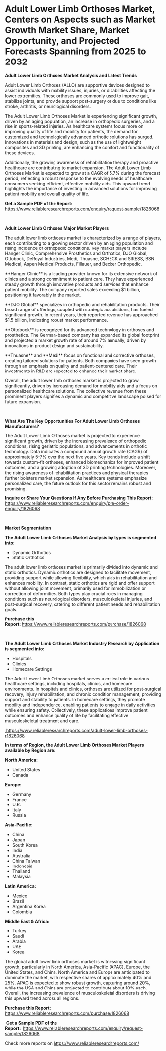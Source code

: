 <p><h1>Adult Lower Limb Orthoses Market, Centers on Aspects such as Market Growth Market Share, Market Opportunity, and Projected Forecasts Spanning from 2025 to 2032</h1></p><p><strong>Adult Lower Limb Orthoses Market Analysis and Latest Trends</strong></p>
<p><p>Adult Lower Limb Orthoses (ALLO) are supportive devices designed to assist individuals with mobility issues, injuries, or disabilities affecting the lower extremities. These orthoses are commonly used to improve gait, stabilize joints, and provide support post-surgery or due to conditions like stroke, arthritis, or neurological disorders.</p><p>The Adult Lower Limb Orthoses Market is experiencing significant growth, driven by an aging population, an increase in orthopedic surgeries, and a rise in sports-related injuries. As healthcare systems focus more on improving quality of life and mobility for patients, the demand for customized and technologically advanced orthotic solutions has surged. Innovations in materials and design, such as the use of lightweight composites and 3D printing, are enhancing the comfort and functionality of these devices.</p><p>Additionally, the growing awareness of rehabilitation therapy and proactive healthcare are contributing to market expansion. The Adult Lower Limb Orthoses Market is expected to grow at a CAGR of 5.7% during the forecast period, reflecting a robust response to the evolving needs of healthcare consumers seeking efficient, effective mobility aids. This upward trend highlights the importance of investing in advanced solutions for improving patient mobility and overall quality of life.</p></p>
<p><strong>Get a Sample PDF of the Report:&nbsp;</strong> <a href="https://www.reliableresearchreports.com/enquiry/request-sample/1826068?utm_campaign=3016&utm_medium=2&utm_source=Github&utm_content=ia&utm_term=05032025&utm_id=adult-lower-limb-orthoses">https://www.reliableresearchreports.com/enquiry/request-sample/1826068</a></p>
<p>&nbsp;</p>
<p><strong>Adult Lower Limb Orthoses Major Market Players</strong></p>
<p><p>The adult lower limb orthoses market is characterized by a range of players, each contributing to a growing sector driven by an aging population and rising incidence of orthopedic conditions. Key market players include Hanger Clinic, Comprehensive Prosthetics and Orthotics, DJO Global, Ottobock, DeRoyal Industries, Medi, Thuasne, SCHECK and SIRESS, BSN Medical, Aspen Medical Products, Fillauer, and Becker Orthopedic.</p><p>**Hanger Clinic** is a leading provider known for its extensive network of clinics and a strong commitment to patient care. They have experienced steady growth through innovative products and services that enhance patient mobility. The company reported sales exceeding $1 billion, positioning it favorably in the market.</p><p>**DJO Global** specializes in orthopedic and rehabilitation products. Their broad range of offerings, coupled with strategic acquisitions, has fueled significant growth. In recent years, their reported revenue has approached $1.5 billion, indicating robust market performance.</p><p>**Ottobock** is recognized for its advanced technology in orthoses and prosthetics. The German-based company has expanded its global footprint and projected a market growth rate of around 7% annually, driven by innovations in product design and sustainability.</p><p>**Thuasne** and **Medi** focus on functional and corrective orthoses, creating tailored solutions for patients. Both companies have seen growth through an emphasis on quality and patient-centered care. Their investments in R&D are expected to enhance their market share.</p><p>Overall, the adult lower limb orthoses market is projected to grow significantly, driven by increasing demand for mobility aids and a focus on personalized healthcare solutions. The collective revenue from these prominent players signifies a dynamic and competitive landscape poised for future expansion.</p></p>
<p>&nbsp;</p>
<p><strong>What Are The Key Opportunities For Adult Lower Limb Orthoses Manufacturers?</strong></p>
<p><p>The Adult Lower Limb Orthoses market is projected to experience significant growth, driven by the increasing prevalence of orthopedic conditions, rising geriatric populations, and advancements in orthotic technology. Data indicates a compound annual growth rate (CAGR) of approximately 5-7% over the next five years. Key trends include a shift towards custom-fit orthoses, enhanced biomechanics for improved patient outcomes, and a growing adoption of 3D printing technologies. Moreover, the rising awareness of rehabilitation practices and physical therapies further bolsters market expansion. As healthcare systems emphasize personalized care, the future outlook for this sector remains robust and promising.</p></p>
<p><strong>Inquire or Share Your Questions If Any Before Purchasing This Report:</strong> <a href="https://www.reliableresearchreports.com/enquiry/pre-order-enquiry/1826068?utm_campaign=3016&utm_medium=2&utm_source=Github&utm_content=ia&utm_term=05032025&utm_id=adult-lower-limb-orthoses">https://www.reliableresearchreports.com/enquiry/pre-order-enquiry/1826068</a></p>
<p>&nbsp;</p>
<p><strong>Market Segmentation</strong></p>
<p><strong>The Adult Lower Limb Orthoses Market Analysis by types is segmented into:</strong></p>
<p><ul><li>Dynamic Orthotics</li><li>Static Orthotics</li></ul></p>
<p><p>The adult lower limb orthoses market is primarily divided into dynamic and static orthotics. Dynamic orthotics are designed to facilitate movement, providing support while allowing flexibility, which aids in rehabilitation and enhances mobility. In contrast, static orthotics are rigid and offer support without allowing joint movement, primarily used for immobilization or correction of deformities. Both types play crucial roles in managing conditions such as neurological disorders, musculoskeletal injuries, and post-surgical recovery, catering to different patient needs and rehabilitation goals.</p></p>
<p><strong>Purchase this Report:&nbsp;</strong><a href="https://www.reliableresearchreports.com/purchase/1826068?utm_campaign=3016&utm_medium=2&utm_source=Github&utm_content=ia&utm_term=05032025&utm_id=adult-lower-limb-orthoses">https://www.reliableresearchreports.com/purchase/1826068</a></p>
<p>&nbsp;</p>
<p><strong>The Adult Lower Limb Orthoses Market Industry Research by Application is segmented into:</strong></p>
<p><ul><li>Hospitals</li><li>Clinics</li><li>Homecare Settings</li></ul></p>
<p><p>The Adult Lower Limb Orthoses market serves a critical role in various healthcare settings, including hospitals, clinics, and homecare environments. In hospitals and clinics, orthoses are utilized for post-surgical recovery, injury rehabilitation, and chronic condition management, providing support and stability to patients. In homecare settings, they promote mobility and independence, enabling patients to engage in daily activities while ensuring safety. Collectively, these applications improve patient outcomes and enhance quality of life by facilitating effective musculoskeletal treatment and care.</p></p>
<p><a href="https://www.reliableresearchreports.com/adult-lower-limb-orthoses-r1826068?utm_campaign=3016&utm_medium=2&utm_source=Github&utm_content=ia&utm_term=05032025&utm_id=adult-lower-limb-orthoses">&nbsp;https://www.reliableresearchreports.com/adult-lower-limb-orthoses-r1826068</a></p>
<p><strong>In terms of Region, the Adult Lower Limb Orthoses Market Players available by Region are:</strong></p>
<p>
    <p> <strong> North America: </strong>
        <ul>
            <li>United States</li>
            <li>Canada</li>
        </ul>
        </p> 
    <p> <strong> Europe: </strong>
        <ul>
            <li>Germany</li>
            <li>France</li>
            <li>U.K.</li>
            <li>Italy</li>
            <li>Russia</li>
        </ul>
        </p> 
    <p> <strong> Asia-Pacific: </strong>
        <ul>
            <li>China</li>
            <li>Japan</li>
            <li>South Korea</li>
            <li>India</li>
            <li>Australia</li>
            <li>China Taiwan</li>
            <li>Indonesia</li>
            <li>Thailand</li>
            <li>Malaysia</li>
        </ul>
        </p> 
    <p> <strong> Latin America: </strong>
        <ul>
            <li>Mexico</li>
            <li>Brazil</li>
            <li>Argentina Korea</li>
            <li>Colombia</li>
        </ul>
        </p> 
    <p> <strong> Middle East & Africa: </strong>
        <ul>
            <li>Turkey</li>
            <li>Saudi</li>
            <li>Arabia</li>
            <li>UAE</li>
            <li>Korea</li>
        </ul>
    </p>
    </p>
<p><p>The global adult lower limb orthoses market is witnessing significant growth, particularly in North America, Asia-Pacific (APAC), Europe, the United States, and China. North America and Europe are anticipated to dominate the market, with respective shares of approximately 40% and 25%. APAC is expected to show robust growth, capturing around 20%, while the USA and China are projected to contribute about 10% each. Overall, the increasing prevalence of musculoskeletal disorders is driving this upward trend across all regions.</p></p>
<p><strong>Purchase this Report: </strong><a href="https://www.reliableresearchreports.com/purchase/1826068?utm_campaign=3016&utm_medium=2&utm_source=Github&utm_content=ia&utm_term=05032025&utm_id=adult-lower-limb-orthoses">https://www.reliableresearchreports.com/purchase/1826068</a></p>
<p>&nbsp;<strong>Get a Sample PDF of the Report:&nbsp;&nbsp;</strong><a href="https://www.reliableresearchreports.com/enquiry/request-sample/1826068?utm_campaign=3016&utm_medium=2&utm_source=Github&utm_content=ia&utm_term=05032025&utm_id=adult-lower-limb-orthoses">https://www.reliableresearchreports.com/enquiry/request-sample/1826068</a></p>
<p><strong></strong></p>
<p>Check more reports on <a href="https://www.reliableresearchreports.com/?utm_campaign=3016&utm_medium=2&utm_source=Github&utm_content=ia&utm_term=05032025&utm_id=adult-lower-limb-orthoses">https://www.reliableresearchreports.com/</a></p>